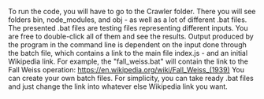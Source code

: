 To run the code, you will have to go to the Crawler folder.
There you will see folders bin, node_modules, and obj - as well as a lot of different .bat files.
The presented .bat files are testing files representing different inputs. You are free to double-click all of them and see the results.
Output produced by the program in the command line is dependent on the input done through the batch file, which contains a link to the main file index.js - and an initial Wikipedia link. For example, the "fall_weiss.bat" will contain the link to the Fall Weiss operation: https://en.wikipedia.org/wiki/Fall_Weiss_(1939)
You can create your own batch files. For simplicity, you can take ready .bat files and just change the link into whatever else Wikipedia link you want.
